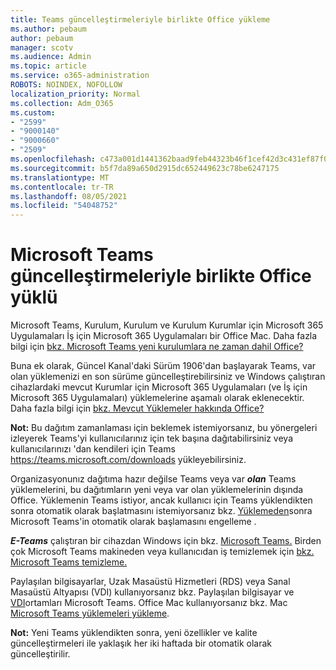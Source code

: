 ```yaml
---
title: Teams güncelleştirmeleriyle birlikte Office yükleme
ms.author: pebaum
author: pebaum
manager: scotv
ms.audience: Admin
ms.topic: article
ms.service: o365-administration
ROBOTS: NOINDEX, NOFOLLOW
localization_priority: Normal
ms.collection: Adm_O365
ms.custom:
- "2599"
- "9000140"
- "9000660"
- "2509"
ms.openlocfilehash: c473a001d1441362baad9feb44323b46f1cef42d3c431ef87f0fb0172f10d152
ms.sourcegitcommit: b5f7da89a650d2915dc652449623c78be6247175
ms.translationtype: MT
ms.contentlocale: tr-TR
ms.lasthandoff: 08/05/2021
ms.locfileid: "54048752"
---
```

# <a name="microsoft-teams-installed-with-office-updates"></a>Microsoft Teams güncelleştirmeleriyle birlikte Office yüklü

Microsoft Teams, Kurulum, Kurulum ve  Kurulum Kurumlar için Microsoft 365 Uygulamaları İş için Microsoft 365 Uygulamaları bir Office Mac. Daha fazla bilgi için [bkz. Microsoft Teams yeni kurulumlara ne zaman dahil Office?](https://docs.microsoft.com/deployoffice/teams-install#when-will-microsoft-teams-start-being-included-with-new-installations-of-microsoft-365-apps)

Buna ek olarak, Güncel Kanal'daki Sürüm 1906'dan başlayarak Teams, var olan yüklemenizi en son sürüme güncelleştirebilirsiniz ve Windows çalıştıran cihazlardaki mevcut Kurumlar için Microsoft 365 Uygulamaları (ve İş için Microsoft 365 Uygulamaları) yüklemelerine aşamalı olarak eklenecektir.  Daha fazla bilgi için [bkz. Mevcut Yüklemeler hakkında Office?](https://docs.microsoft.com/deployoffice/teams-install#what-about-existing-installations-of-microsoft-365-apps)

**Not:** Bu dağıtım zamanlaması için beklemek istemiyorsanız, bu yönergeleri izleyerek Teams'yi kullanıcılarınız [](https://docs.microsoft.com/MicrosoftTeams/msi-deployment)için tek başına dağıtabilirsiniz veya kullanıcılarınızı 'dan kendileri için Teams https://teams.microsoft.com/downloads yükleyebilirsiniz.

Organizasyonunız dağıtıma hazır değilse Teams veya var ***olan*** Teams [](https://docs.microsoft.com/deployoffice/teams-install#how-to-exclude-microsoft-teams-from-new-installations-of-microsoft-365-apps) yüklemelerini, bu dağıtımların yeni veya var olan yüklemelerinin dışında Office. [](https://docs.microsoft.com/deployoffice/teams-install#use-group-policy-to-control-the-installation-of-microsoft-teams) Yüklemenin Teams istiyor, ancak kullanıcı için Teams yüklendikten sonra otomatik olarak başlatmasını istemiyorsanız bkz. [Yüklemeden](https://docs.microsoft.com/deployoffice/teams-install#use-group-policy-to-prevent-microsoft-teams-from-starting-automatically-after-installation)sonra Microsoft Teams'in otomatik olarak başlamasını engelleme .

***E-Teams*** çalıştıran bir cihazdan Windows için bkz. [Microsoft Teams.](https://support.office.com/article/uninstall-microsoft-teams-3b159754-3c26-4952-abe7-57d27f5f4c81) Birden çok Microsoft Teams makineden veya kullanıcıdan iş temizlemek için [bkz. Microsoft Teams temizleme.](https://docs.microsoft.com/microsoftteams/scripts/powershell-script-teams-deployment-clean-up)

Paylaşılan bilgisayarlar, Uzak Masaüstü Hizmetleri (RDS) veya Sanal Masaüstü Altyapısı (VDI) kullanıyorsanız bkz. Paylaşılan bilgisayar ve [VDI](https://docs.microsoft.com/deployoffice/teams-install#shared-computer-and-vdi-environments-with-microsoft-teams)ortamları Microsoft Teams. Office Mac kullanıyorsanız bkz. Mac [Microsoft Teams yüklemeleri yükleme](https://docs.microsoft.com/deployoffice/teams-install#microsoft-teams-installations-on-a-mac).

**Not:** Yeni Teams yüklendikten sonra, yeni [](https://docs.microsoft.com/deployoffice/teams-install#feature-and-quality-updates-for-microsoft-teams) özellikler ve kalite güncelleştirmeleri ile yaklaşık her iki haftada bir otomatik olarak güncelleştirilir. 